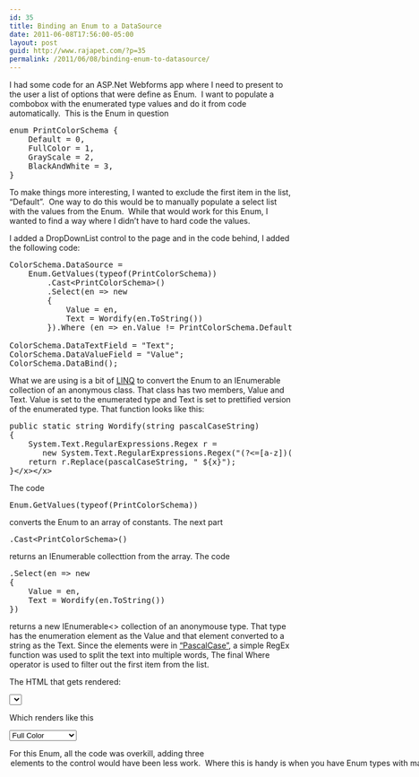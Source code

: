 ```yaml
---
id: 35
title: Binding an Enum to a DataSource
date: 2011-06-08T17:56:00-05:00
layout: post
guid: http://www.rajapet.com/?p=35
permalink: /2011/06/08/binding-enum-to-datasource/
---
```

I had some code for an ASP.Net Webforms app where I need to present to the user a list of options that were define as Enum.  I want to populate a combobox with the enumerated type values and do it from code automatically.  This is the Enum in question

<pre>enum PrintColorSchema {<br />    Default = 0,<br />    FullColor = 1,<br />    GrayScale = 2,<br />    BlackAndWhite = 3,<br />}</pre>

To make things more interesting, I wanted to exclude the first item in the list, “Default”.  One way to do this would be to manually populate a select list with the values from the Enum.  While that would work for this Enum, I wanted to find a way where I didn’t have to hard code the values.

I added a DropDownList control to the page and in the code behind, I added the following code:

<pre>ColorSchema.DataSource = <br />    Enum.GetValues(typeof(PrintColorSchema))<br />        .Cast&lt;PrintColorSchema>()<br />        .Select(en => new<br />        {<br />            Value = en,<br />            Text = Wordify(en.ToString())<br />        }).Where (en => en.Value != PrintColorSchema.Default);<br /><br />ColorSchema.DataTextField = "Text";<br />ColorSchema.DataValueField = "Value";<br />ColorSchema.DataBind();</pre>

What we are using is a bit of [LINQ](http://msdn.microsoft.com/en-us/library/bb397919.aspx) to convert the Enum to an IEnumerable collection of an anonymous class. That class has two members, Value and Text. Value is set to the enumerated type and Text is set to prettified version of the enumerated type. That function looks like this: 

<pre>public static string Wordify(string pascalCaseString)<br />{<br />    System.Text.RegularExpressions.Regex r = <br />       new System.Text.RegularExpressions.Regex("(?&lt;=[a-z])(?&lt;x>[A-Z])|(?&lt;=.)(?&lt;x>[A-Z])(?=[a-z])");<br />    return r.Replace(pascalCaseString, " ${x}");<br />}&lt;/x>&lt;/x></pre>

The code 

<pre>Enum.GetValues(typeof(PrintColorSchema))</pre>

converts the Enum to an array of constants. The next part 

<pre>.Cast&lt;PrintColorSchema>()</pre>

returns an IEnumerable<printcolorschema> collecttion from the array. The code 

<pre>.Select(en => new<br />{<br />    Value = en,<br />    Text = Wordify(en.ToString())<br />})</pre>

returns a new IEnumerable<> collection of an anonymouse type. That type has the enumeration element as the Value and that element converted to a string as the Text. Since the elements were in [&#8220;PascalCase&#8221;](http://msdn.microsoft.com/en-us/library/x2dbyw72%28v=vs.71%29.aspx "Capitalization Styles"), a simple RegEx function was used to split the text into multiple words, The final Where operator is used to filter out the first item from the list. 

The HTML that gets rendered:

<pre><select id="ColorSchema" name="ColorSchema"> <br />    &lt;option selected value="FullColor">Full Color&lt;/option> <br />    &lt;option value="GrayScale">Gray Scale&lt;/option> <br />    &lt;option value="BlackAndWhite">Black And White&lt;/option><br /></select> </pre>

Which renders like this 

<select name="ColorSchema"><option value="FullColor">Full Color</option><option value="GrayScale">Gray Scale</option><option value="BlackAndWhite">Black And White</option></select>

For this Enum, all the code was overkill, adding three<option> elements to the  <select>control would have been less work.  Where this is handy is when you have Enum types with many elements or when the Enum type changes.  If the Enum type changes, no modification to your code is needed to update the combo box.  One less place in the code to fail.  And that is a good thing.</p> </printcolorschema>